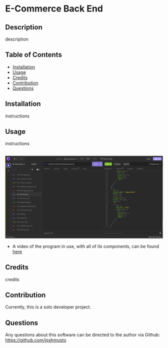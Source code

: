 # E-Commerce Back End

## Description

description

## Table of Contents

- [Installation](#installation)
- [Usage](#usage)
- [Credits](#credits)
- [Contribution](#contribution)
- [Questions](#questions)

## Installation

instructions

## Usage

instructions 

<br>![screenshot of program in-use](./assets/screenshot.PNG)

- A video of the program in use, with all of its components, can be found [here](https://drive.google.com/file/d/127CYnbm9bigXXQnPpzc3r625JFR-x-qr/view?usp=sharing)

## Credits
credits

## Contribution

Currently, this is a solo developer project.

## Questions

Any questions about this software can be directed to the author via
Github: https://github.com/joshmusto